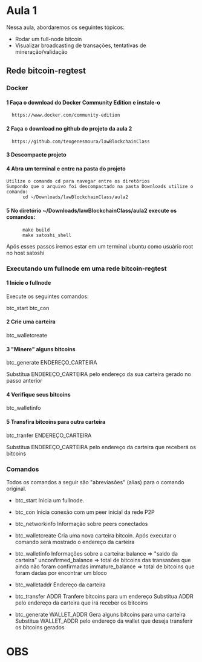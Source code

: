 # Aula 1

Nessa aula, abordaremos os seguintes tópicos:
- Rodar um full-node bitcoin
- Visualizar broadcasting de transações, tentativas de mineração/validação


## Rede bitcoin-regtest

### Docker

#### 1 Faça o download do Docker Community Edition e instale-o
      https://www.docker.com/community-edition

#### 2 Faça o download no github do projeto da aula 2
      https://github.com/teogenesmoura/lawBlockchainClass

#### 3 Descompacte projeto

#### 4 Abra um terminal e entre na pasta do projeto
    Utilize o comando cd para navegar entre os diretórios
    Sumpondo que o arquivo foi descompactado na pasta Downloads utilize o comando: 
          cd ~/Downloads/lawBlockchainClass/aula2

#### 5 No diretório ~/Downloads/lawBlockchainClass/aula2 execute os comandos:
          make build
          make satoshi_shell
  
  Após esses passos iremos estar em um terminal ubuntu como usuário root no host satoshi

### Executando um fullnode em uma rede bitcoin-regtest


#### 1 Inicie o fullnode

Execute os seguintes comandos:
  
  btc_start
  btc_con

#### 2 Crie uma carteira

  btc_walletcreate

#### 3 "Minere" alguns bitcoins
  
  btc_generate ENDEREÇO_CARTEIRA
  
Substitua ENDEREÇO_CARTEIRA pelo endereço da sua carteira gerado no passo anterior

#### 4 Verifique seus bitcoins

  btc_walletinfo

#### 5 Transfira bitcoins para outra carteira

  btc_tranfer ENDEREÇO_CARTEIRA

Substitua ENDEREÇO_CARTEIRA pelo endereço da carteira que receberá os bitcoins



### Comandos

Todos os comandos a seguir são "abreviasões" (alias) para o comando original.

- btc_start
    Inicia um fullnode.

- btc_con 
    Inicia conexão com um peer inicial da rede P2P

- btc_networkinfo
    Informação sobre peers conectados

- btc_walletcreate
    Cria uma nova carteira bitcoin. Após executar o comando será mostrado o endereço da carteira

- btc_walletinfo
    Informações sobre a carteira:
      balance => "saldo da carteira"
      unconfirmed_balance => total de bitcoins das transasões que ainda não foram confirmadas
      immature_balance => total de bitcoins que foram dadas por encontrar um bloco

- btc_walletaddr
    Endereço da carteira

- btc_transfer ADDR
    Tranfere bitcoins para um endereço
    Substitua ADDR pelo endereço da carteira que irá receber os bitcoins

- btc_generate WALLET_ADDR
    Gera alguns bitcoins para uma carteira
    Substitua WALLET_ADDR pelo endereço da wallet que deseja transferir os bitcoins gerados      

# OBS



    

